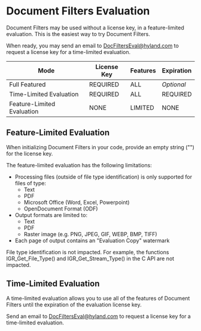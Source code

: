 # Document Filters Evaluation

Document Filters may be used without a license key, in a feature-limited evaluation.  This is the easiest way to try Document Filters.

When ready, you may send an email to DocFiltersEval@hyland.com to request a license key for a time-limited evaluation.

| Mode                       | License Key  | Features | Expiration |
| -------------------------- | ------------ | -------- | ---------- |
| Full Featured              | REQUIRED     | ALL      | *Optional* |
| Time-Limited Evaluation    | REQUIRED     | ALL      | REQUIRED   |
| Feature-Limited Evaluation | NONE         | LIMITED  | NONE       |

## Feature-Limited Evaluation

When initializing Document Filters in your code, provide an empty string ("") for the license key.

The feature-limited evaluation has the following limitations:
- Processing files (outside of file type identification) is only supported for files of type:
  - Text
  - PDF
  - Microsoft Office (Word, Excel, Powerpoint)
  - OpenDocument Format (ODF)
- Output formats are limited to:
  - Text
  - PDF
  - Raster image (e.g. PNG, JPEG, GIF, WEBP, BMP, TIFF)
- Each page of output contains an "Evaluation Copy" watermark

File type identification is not impacted.  For example, the functions IGR_Get_File_Type() and IGR_Get_Stream_Type() in the C API are not impacted.

## Time-Limited Evaluation

A time-limited evaluation allows you to use all of the features of Document Filters until the expiration of the evaluation license key.

Send an email to DocFiltersEval@hyland.com to request a license key for a time-limited evaluation.